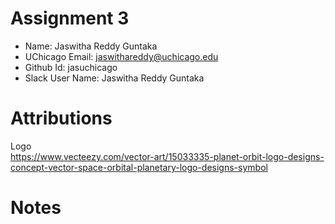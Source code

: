 # Assignment 3

- Name: Jaswitha Reddy Guntaka
- UChicago Email: jaswithareddy@uchicago.edu
- Github Id: jasuchicago
- Slack User Name: Jaswitha Reddy Guntaka

# Attributions

Logo <br>
https://www.vecteezy.com/vector-art/15033335-planet-orbit-logo-designs-concept-vector-space-orbital-planetary-logo-designs-symbol<br>

# Notes
